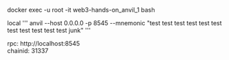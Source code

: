 docker exec -u root -it web3-hands-on_anvil_1 bash

local
'''
anvil --host 0.0.0.0 -p 8545 --mnemonic "test test test test test test test test test test test junk"
'''
 
rpc: http://localhost:8545  
chainid: 31337  